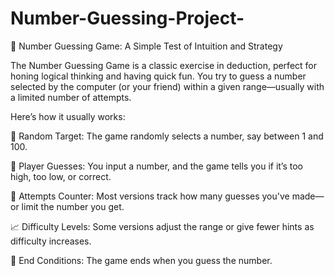 # Number-Guessing-Project-

🔢 Number Guessing Game: A Simple Test of Intuition and Strategy

The Number Guessing Game is a classic exercise in deduction, perfect for honing logical thinking and having quick fun. You try to guess a number selected by the computer (or your friend) within a given range—usually with a limited number of attempts.

Here’s how it usually works:

🎲 Random Target: The game randomly selects a number, say between 1 and 100.

💬 Player Guesses: You input a number, and the game tells you if it’s too high, too low, or correct.

🎯 Attempts Counter: Most versions track how many guesses you've made—or limit the number you get.

📈 Difficulty Levels: Some versions adjust the range or give fewer hints as difficulty increases.

🏁 End Conditions: The game ends when you guess the number.
